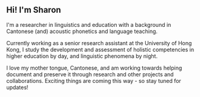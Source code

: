 ## Hi! I'm Sharon
I'm a researcher in linguistics and education with a background in Cantonese (and) acoustic phonetics and language teaching.

Currently working as a senior research assistant at the University of Hong Kong, I study the development and assessment of holistic competencies in higher education by day, and linguistic phenomena by night.

I love my mother tongue, Cantonese, and am working towards helping document and preserve it through research and other projects and collaborations. Exciting things are coming this way - so stay tuned for updates!
